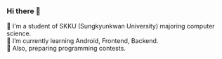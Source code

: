 ### Hi there 👋

🌱 I'm a student of SKKU (Sungkyunkwan University) majoring computer science.    
🌱 I’m currently learning Android, Frontend, Backend.    
🌱 Also, preparing programming contests.


<!--
**uniqueimaginate/uniqueimaginate** is a ✨ _special_ ✨ repository because its `README.md` (this file) appears on your GitHub profile.

Here are some ideas to get you started:

- 🔭 I’m currently working on ...
- 🌱 I’m currently learning ...
- 👯 I’m looking to collaborate on ...
- 🤔 I’m looking for help with ...
- 💬 Ask me about ...
- 📫 How to reach me: ...
- 😄 Pronouns: ...
- ⚡ Fun fact: ...
-->
